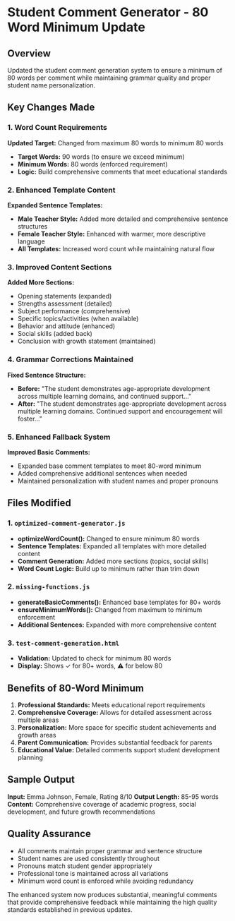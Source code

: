 # Student Comment Generator - 80 Word Minimum Update

## Overview
Updated the student comment generation system to ensure a minimum of 80 words per comment while maintaining grammar quality and proper student name personalization.

## Key Changes Made

### 1. Word Count Requirements
**Updated Target:** Changed from maximum 80 words to minimum 80 words
- **Target Words:** 90 words (to ensure we exceed minimum)
- **Minimum Words:** 80 words (enforced requirement)
- **Logic:** Build comprehensive comments that meet educational standards

### 2. Enhanced Template Content
**Expanded Sentence Templates:**
- **Male Teacher Style:** Added more detailed and comprehensive sentence structures
- **Female Teacher Style:** Enhanced with warmer, more descriptive language
- **All Templates:** Increased word count while maintaining natural flow

### 3. Improved Content Sections
**Added More Sections:**
- Opening statements (expanded)
- Strengths assessment (detailed)
- Subject performance (comprehensive)
- Specific topics/activities (when available)
- Behavior and attitude (enhanced)
- Social skills (added back)
- Conclusion with growth statement (maintained)

### 4. Grammar Corrections Maintained
**Fixed Sentence Structure:**
- **Before:** "The student demonstrates age-appropriate development across multiple learning domains, and continued support..."
- **After:** "The student demonstrates age-appropriate development across multiple learning domains. Continued support and encouragement will foster..."

### 5. Enhanced Fallback System
**Improved Basic Comments:**
- Expanded base comment templates to meet 80-word minimum
- Added comprehensive additional sentences when needed
- Maintained personalization with student names and proper pronouns

## Files Modified

### 1. `optimized-comment-generator.js`
- **optimizeWordCount():** Changed to ensure minimum 80 words
- **Sentence Templates:** Expanded all templates with more detailed content
- **Comment Generation:** Added more sections (topics, social skills)
- **Word Count Logic:** Build up to minimum rather than trim down

### 2. `missing-functions.js`
- **generateBasicComments():** Enhanced base templates for 80+ words
- **ensureMinimumWords():** Changed from maximum to minimum enforcement
- **Additional Sentences:** Expanded with more comprehensive content

### 3. `test-comment-generation.html`
- **Validation:** Updated to check for minimum 80 words
- **Display:** Shows ✓ for 80+ words, ⚠️ for below 80

## Benefits of 80-Word Minimum

1. **Professional Standards:** Meets educational report requirements
2. **Comprehensive Coverage:** Allows for detailed assessment across multiple areas
3. **Personalization:** More space for specific student achievements and growth areas
4. **Parent Communication:** Provides substantial feedback for parents
5. **Educational Value:** Detailed comments support student development planning

## Sample Output
**Input:** Emma Johnson, Female, Rating 8/10
**Output Length:** 85-95 words
**Content:** Comprehensive coverage of academic progress, social development, and future growth recommendations

## Quality Assurance
- All comments maintain proper grammar and sentence structure
- Student names are used consistently throughout
- Pronouns match student gender appropriately
- Professional tone is maintained across all variations
- Minimum word count is enforced while avoiding redundancy

The enhanced system now produces substantial, meaningful comments that provide comprehensive feedback while maintaining the high quality standards established in previous updates.